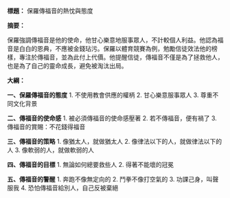 **標題：** 保羅傳福音的熱忱與態度

**摘要：**

保羅強調傳福音是他的使命，他甘心樂意地服事眾人，不計較個人利益。他認為福音是白白的恩典，不應被金錢玷污。保羅以體育競賽為例，勉勵信徒效法他的榜樣，專注於傳福音，並為此付上代價。他提醒信徒，傳福音不僅是為了拯救他人，也是為了自己的靈命成長，避免被淘汰出局。

**大綱：**

**一、保羅傳福音的態度**
    1. 不使用教會供應的權柄
    2. 甘心樂意服事眾人
    3. 尊重不同文化背景

**二、傳福音的使命感**
    1. 被必須傳福音的使命感壓著
    2. 若不傳福音，便有禍了
    3. 傳福音的賞賜：不花錢得福音

**三、傳福音的策略**
    1. 像猶太人，就做猶太人
    2. 像律法以下的人，就做律法以下的人
    3. 像軟弱的人，就做軟弱的人

**四、傳福音的目標**
    1. 無論如何總要救些人
    2. 得著不能壞的冠冕

**五、傳福音的警醒**
    1. 奔跑不像無定向的
    2. 鬥拳不像打空氣的
    3. 功課己身，叫聲服我
    4. 恐怕傳福音給別人，自己反被棄絕